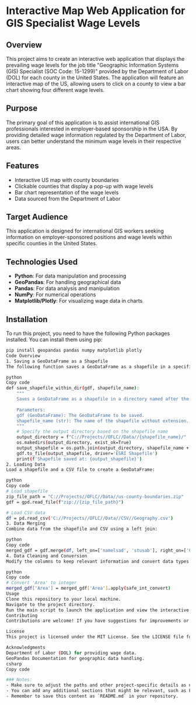 # Interactive Map Web Application for GIS Specialist Wage Levels

## Overview
This project aims to create an interactive web application that displays the prevailing wage levels for the job title "Geographic Information Systems (GIS) Specialist (SOC Code: 15-1299)" provided by the Department of Labor (DOL) for each county in the United States. The application will feature an interactive map of the US, allowing users to click on a county to view a bar chart showing four different wage levels.

## Purpose
The primary goal of this application is to assist international GIS professionals interested in employer-based sponsorship in the USA. By providing detailed wage information regulated by the Department of Labor, users can better understand the minimum wage levels in their respective areas.

## Features
- Interactive US map with county boundaries
- Clickable counties that display a pop-up with wage levels
- Bar chart representation of the wage levels
- Data sourced from the Department of Labor

## Target Audience
This application is designed for international GIS workers seeking information on employer-sponsored positions and wage levels within specific counties in the United States.

## Technologies Used
- **Python**: For data manipulation and processing
- **GeoPandas**: For handling geographical data
- **Pandas**: For data analysis and manipulation
- **NumPy**: For numerical operations
- **Matplotlib/Plotly**: For visualizing wage data in charts

## Installation
To run this project, you need to have the following Python packages installed. You can install them using pip:

```bash
pip install geopandas pandas numpy matplotlib plotly
Code Overview
1. Saving a GeoDataFrame as a Shapefile
The following function saves a GeoDataFrame as a shapefile in a specified directory:

python
Copy code
def save_shapefile_within_dir(gdf, shapefile_name):
    """
    Saves a GeoDataFrame as a shapefile in a directory named after the shapefile.
    
    Parameters:
    gdf (GeoDataFrame): The GeoDataFrame to be saved.
    shapefile_name (str): The name of the shapefile without extension.
    """
    # Specify the output directory based on the shapefile name
    output_directory = f"C://Projects//OFLC//Data//{shapefile_name}/"
    os.makedirs(output_directory, exist_ok=True)
    output_shapefile = os.path.join(output_directory, shapefile_name + '.shp')
    gdf.to_file(output_shapefile, driver='ESRI Shapefile')
    print(f'Shapefile saved at: {output_shapefile}')
2. Loading Data
Load a shapefile and a CSV file to create a GeoDataFrame:

python
Copy code
# Load shapefile
zip_file_path = "C://Projects//OFLC//Data//us-county-boundaries.zip"
gdf = gpd.read_file(f"zip://{zip_file_path}")

# Load CSV data
df = pd.read_csv('C://Projects//OFLC//Data//CSV//Geography.csv')
3. Data Merging
Combine data from the shapefile and CSV using a left join:

python
Copy code
merged_gdf = gdf.merge(df, left_on=['namelsad', 'stusab'], right_on=['CountyTownName', 'StateAb'], how='left')
4. Data Cleaning and Conversion
Modify the columns to keep relevant information and convert data types as necessary:

python
Copy code
# Convert 'Area' to integer
merged_gdf['Area'] = merged_gdf['Area'].apply(safe_int_convert)
Usage
Clone this repository to your local machine.
Navigate to the project directory.
Run the main script to launch the application and view the interactive map.
Contributing
Contributions are welcome! If you have suggestions for improvements or new features, feel free to open an issue or submit a pull request.

License
This project is licensed under the MIT License. See the LICENSE file for details.

Acknowledgments
Department of Labor (DOL) for providing wage data.
GeoPandas Documentation for geographic data handling.
csharp
Copy code

### Notes:
- Make sure to adjust the paths and other project-specific details as needed.
- You can add any additional sections that might be relevant, such as FAQ, Contact Information, etc.
- Remember to save this content as `README.md` in your repository.
